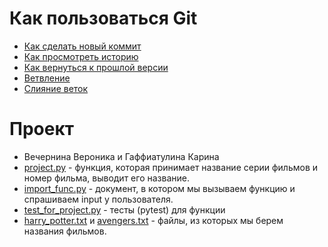 # Как пользоваться Git
- [Как сделать новый коммит](./commmit_help.md)
- [Как просмотреть историю](./log_help.md)
- [Как вернуться к прошлой версии](./reset_help.md)
- [Ветвление](./branch_help.md)
- [Слияние веток](./merge_help.md)
# Проект
- Вечернина Вероника и Гаффиатулина Карина
- [project.py](./project.py) - функция, которая принимает название серии фильмов и номер фильма, выводит его название.
- [import_func.py](./import_func.py) - документ, в котором мы вызываем функцию и спрашиваем input у пользователя.
- [test_for_project.py](./test_for_project.py) - тесты (pytest) для функции
- [harry_potter.txt](./harry_potter.txt) и [avengers.txt](./avengers.txt) - файлы, из которых мы берем названия фильмов.

